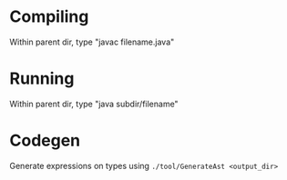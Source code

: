 # Compiling
Within parent dir, type "javac filename.java"

# Running
Within parent dir, type "java subdir/filename"

# Codegen
Generate expressions on types using `./tool/GenerateAst <output_dir>`

